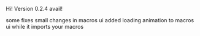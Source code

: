 Hi! Version 0.2.4 avail!

some fixes
small changes in macros ui
added loading animation to macros ui while it imports your macros